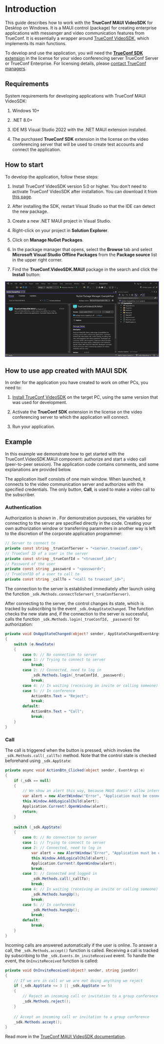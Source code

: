 # Introduction

This guide describes how to work with the **TrueConf MAUI VideoSDK** for Desktop on Windows. It is a MAUI control (package) for creating enterprise applications with messenger and video communication features from TrueConf. It is essentially a wrapper around [TrueConf VideoSDK](https://trueconf.com/docs/videosdk/en/introduction/common), which implements its main functions.

To develop and use the application, you will need the [**TrueConf SDK** extension](https://trueconf.com/docs/server/en/admin/extensions/#sdk) in the license for your video conferencing server TrueConf Server or TrueConf Enterprise. For licensing details, please [contact TrueConf managers](https://trueconf.com/company/contacts.html).

## Requirements

System requirements for developing applications with TrueConf MAUI VideoSDK:

1. Windows 10+

1. .NET 8.0+

1. IDE MS Visual Studio 2022 with the .NET MAUI extension installed.

1. The purchased **TrueConf SDK** extension in the license on the video conferencing server that will be used to create test accounts and connect the application.

## How to start

To develop the application, follow these steps:

1. Install TrueConf VideoSDK version 5.0 or higher. You don't need to activate TrueConf VideoSDK after installation. You can download it from [this page](https://github.com/TrueConf/pyVideoSDK/blob/main/download.md#download-trueconf-videosdk-for-free).

1. After installing the SDK, restart Visual Studio so that the IDE can detect the new package.

1. Create a new .NET MAUI project in Visual Studio.

1. Right-click on your project in **Solution Explorer**.

1. Click on **Manage NuGet Packages**.

1. In the package manager that opens, select the **Browse** tab and select **Microsoft Visual Studio Offline Packages** from the **Package source** list in the upper right corner.

1. Find the **TrueConf.VideoSDK.MAUI** package in the search and click the **Install** button:

![Adding MAUI VideoSDK control](assets/add-sdk.png)

## How to use app created with MAUI SDK

In order for the application you have created to work on other PCs, you need to:

1. [Install TrueConf VideoSDK](https://github.com/TrueConf/pyVideoSDK/blob/main/download.md#download-trueconf-videosdk-for-free) on the target PC, using the same version that was used for development.

1. Activate the **TrueConf SDK** extension in the license on the video conferencing server to which the application will connect.

1. Run your application.

## Example

In this example we demonstrate how to get started with the TrueConf.VideoSDK.MAUI component: authorize and start a video call (peer-to-peer session). The application code contains comments, and some explanations are provided below.

The application itself consists of one main window. When launched, it connects to the video communication server and authorizes with the specified credentials. The only button, **Call**, is used to make a video call to the subscriber.

### Authentication

Authorization is shown in <interface all='{Presentation}{Views}{Pages}{MainPage.xaml.cs}'/>. For demonstration purposes, the variables for connecting to the server are specified directly in the code. Creating your own authorization window or transferring parameters in another way is left to the discretion of the corporate application programmer:

```cs
// Server to connect to
private const string _trueConfServer = "<server.trueconf.com>";
// TrueConf ID of a user in the server
private const string _trueConfId = "<trueconf_id>";
// Password of the user
private const string _password = "<password>";
// TrueConfID of a user to call to
private const string _callTo = "<call to trueconf_id>";
```

The connection to the server is established immediately after launch using the function `_sdk.Methods.connectToServer(_trueConfServer)`.

After connecting to the server, the control changes its state, which is tracked by subscribing to the event `_sdk.OnAppStateChanged`. The function checks the new state and, if the connection to the server is successful, calls the function `_sdk.Methods.login(_trueConfId, _password)` for authorization:

```cs
private void OnAppStateChanged(object? sender, AppStateChangedEventArgs e)
{
    switch (e.NewState)
    {
        case 0: // No connection to server
        case 1: // Trying to connect to server
            break;
        case 2: // Connected, need to log in
            _sdk.Methods.login(_trueConfId, _password);
            break;
        case 4: // In waiting (receiving an invite or calling someone)
        case 5: // In conference
            ActionBtn.Text = "Reject";
            break;
        default:
            ActionBtn.Text = "Call";
            break;
    }
}
```

### Call

The call is triggered when the button is pressed, which invokes the `_sdk.Methods.call(_callTo)` method. Note that the control state is checked beforehand using `_sdk.AppState`:

```cs
private async void ActionBtn_Clicked(object sender, EventArgs e)
{
    if (_sdk == null)
    {
        // We show an alert this way, because MAUI doesn't allow internal alerts to be configured topmost of all child windows
        var alert = new AlertWindow("Error", "Application must be connected to TrueConf server and login to call.");
        this.Window.AddLogicalChild(alert);
        Application.Current?.OpenWindow(alert);
        return;
    }

    switch (_sdk.AppState)
    {
        case 0: // No connection to server
        case 1: // Trying to connect to server
        case 2: // Connected, need to log in
            var alert = new AlertWindow("Error", "Application must be connected to TrueConf server and login to call.");
            this.Window.AddLogicalChild(alert);
            Application.Current?.OpenWindow(alert);
            break;
        case 3: // Connected and logged in
            _sdk.Methods.call(_callTo);
            break;
        case 4: // In waiting (receiving an invite or calling someone)
            _sdk.Methods.hangUp();
            break;
        case 5: // In conference
            _sdk.Methods.hangUp();
            break;
        default:
            break;
    }
}
```

Incoming calls are answered automatically if the user is online. To answer a call, the `_sdk.Methods.accept()` function is called. Receiving a call is tracked by subscribing to the `_sdk.Events.On_inviteReceived` event. To handle the event, the `OnInviteReceived` function is called:

```cs
private void OnInviteReceived(object? sender, string jsonStr)
{
    // If we are in call or we are not doing anything we reject
    if (_sdk.AppState <= 3 || _sdk.AppState == 5)
    {
        // Reject an incoming call or invitation to a group conference
        _sdk.Methods.reject();
    }

    // Accept an incoming call or invitation to a group conference
    _sdk.Methods.accept(); 
}
```

Read more in the [TrueConf MAUI VideoSDK documentation](https://trueconf.com/docs/maui-videosdk/en/introduction/common.html).
